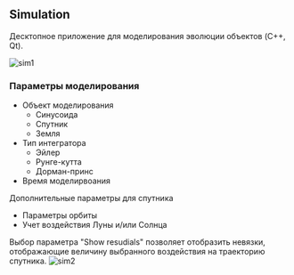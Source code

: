 ## Simulation
Десктопное приложение для моделирования эволюции объектов (C++, Qt). 


![sim1](https://user-images.githubusercontent.com/22938845/96845414-5a9fd080-1459-11eb-90a0-0aa6ed682352.PNG)


### Параметры моделирования
  * Объект моделирования
    - Синусоида
    - Спутник
    - Земля
  * Тип интегратора
    - Эйлер
    - Рунге-кутта
    - Дорман-принс
  * Время моделирвоания

Дополнительные параметры для спутника
  * Параметры орбиты
  * Учет воздействия Луны и/или Солнца
  
Выбор параметра "Show resudials" позволяет отобразить невязки, отображающие величину выбранного воздействия на траекторию спутника.
![sim2](https://user-images.githubusercontent.com/22938845/96845424-5d9ac100-1459-11eb-996e-66a797f86d64.PNG)
